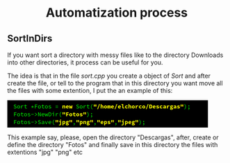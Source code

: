 <!DOCTYPE html>
<html lang="en">
  <head>
    <meta charset="UTF-8"/>
  </head>
  <body>
    <div>
      <h1 align="center">Automatization process</h1>
      <h2>SortInDirs</h2>
      <p>If you want sort a directory with messy files like to the directory Downloads into other directories, it process can be useful for you.</p>
      <p>The idea is that in the file <em>sort.cpp</em> you create a object of <em>Sort</em> and after create the file, or tell to the program that in this directory you want move all the files with some extention, I put the an example of this:</p>
      <img alt="SortDirs" src="./Images/SortDirs" align="center"/>
      <p>This example say, please, open the directory "Descargas", after, create or define the directory "Fotos" and finally save in this directory the files with extentions "jpg" "png" etc</p>
    </div>
  </body>
</html>
